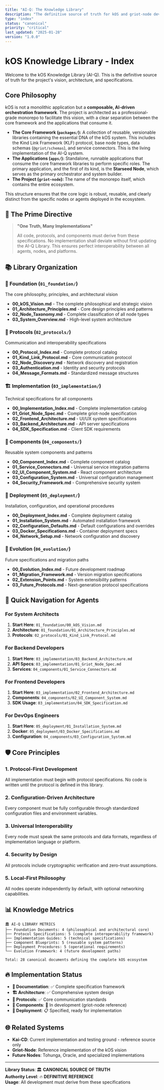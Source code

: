 ```yaml
---
title: "AI-Q: The Knowledge Library"
description: "The definitive source of truth for kOS and griot-node development"
type: "index"
status: "canonical"
priority: "critical"
last_updated: "2025-01-28"
version: "1.0.0"
---
```


# kOS Knowledge Library - Index

Welcome to the kOS Knowledge Library (AI-Q). This is the definitive source of truth for the project's vision, architecture, and specifications.

## Core Philosophy

kOS is not a monolithic application but a **composable, AI-driven orchestration framework**. The project is architected as a professional-grade monorepo to facilitate this vision, with a clear separation between the core framework and the applications that consume it.

- **The Core Framework (`packages/`):** A collection of reusable, versionable libraries containing the essential DNA of the kOS system. This includes the Kind Link Framework (KLF) protocol, base node types, data schemas (`@griot/schemas`), and service connectors. This is the living implementation of the AI-Q system.
- **The Applications (`apps/`):** Standalone, runnable applications that consume the core framework libraries to perform specific roles. The primary application, and the first of its kind, is the **Starseed Node**, which serves as the primary orchestrator and system builder.
- **The Project (`griot-node`):** The name of the monorepo itself, which contains the entire ecosystem.

This structure ensures that the core logic is robust, reusable, and clearly distinct from the specific nodes or agents deployed in the ecosystem.

## 🌟 **The Prime Directive**

> **"One Truth, Many Implementations"**
> 
> All code, protocols, and components must derive from these specifications. No implementation shall deviate without first updating the AI-Q Library. This ensures perfect interoperability between all agents, nodes, and platforms.

## 📚 **Library Organization**

### **🎯 Foundation** (`01_foundation/`)
The core philosophy, principles, and architectural vision
- **00_kOS_Vision.md** - The complete philosophical and strategic vision
- **01_Architecture_Principles.md** - Core design principles and patterns
- **02_Node_Taxonomy.md** - Complete classification of all node types
- **03_System_Overview.md** - High-level system architecture

### **📡 Protocols** (`02_protocols/`)
Communication and interoperability specifications
- **00_Protocol_Index.md** - Complete protocol catalog
- **01_Kind_Link_Protocol.md** - Core communication protocol
- **02_Node_Discovery.md** - Network discovery and registration
- **03_Authentication.md** - Identity and security protocols
- **04_Message_Formats.md** - Standardized message structures

### **🏗️ Implementation** (`03_implementation/`)
Technical specifications for all components
- **00_Implementation_Index.md** - Complete implementation catalog
- **01_Griot_Node_Spec.md** - Complete griot-node specification
- **02_Frontend_Architecture.md** - UI/UX system specifications
- **03_Backend_Architecture.md** - API server specifications
- **04_SDK_Specification.md** - Client SDK requirements

### **🔧 Components** (`04_components/`)
Reusable system components and patterns
- **00_Component_Index.md** - Complete component catalog
- **01_Service_Connectors.md** - Universal service integration patterns
- **02_UI_Component_System.md** - React component architecture
- **03_Configuration_System.md** - Universal configuration management
- **04_Security_Framework.md** - Comprehensive security system

### **🚀 Deployment** (`05_deployment/`)
Installation, configuration, and operational procedures
- **00_Deployment_Index.md** - Complete deployment catalog
- **01_Installation_System.md** - Automated installation framework
- **02_Configuration_Defaults.md** - Default configurations and overrides
- **03_Docker_Specifications.md** - Container deployment specs
- **04_Network_Setup.md** - Network configuration and discovery

### **🔮 Evolution** (`06_evolution/`)
Future specifications and migration paths
- **00_Evolution_Index.md** - Future development roadmap
- **01_Migration_Framework.md** - Version migration specifications
- **02_Extension_Points.md** - System extensibility patterns
- **03_Future_Protocols.md** - Next-generation protocol specifications

## 🎯 **Quick Navigation for Agents**

### **For System Architects**
1. **Start Here**: `01_foundation/00_kOS_Vision.md`
2. **Architecture**: `01_foundation/01_Architecture_Principles.md`
3. **Protocols**: `02_protocols/01_Kind_Link_Protocol.md`

### **For Backend Developers**
1. **Start Here**: `03_implementation/03_Backend_Architecture.md`
2. **API Specs**: `03_implementation/01_Griot_Node_Spec.md`
3. **Services**: `04_components/01_Service_Connectors.md`

### **For Frontend Developers**
1. **Start Here**: `03_implementation/02_Frontend_Architecture.md`
2. **Components**: `04_components/02_UI_Component_System.md`
3. **SDK Usage**: `03_implementation/04_SDK_Specification.md`

### **For DevOps Engineers**
1. **Start Here**: `05_deployment/01_Installation_System.md`
2. **Docker**: `05_deployment/03_Docker_Specifications.md`
3. **Configuration**: `04_components/03_Configuration_System.md`

## 🛡️ **Core Principles**

### **1. Protocol-First Development**
All implementation must begin with protocol specifications. No code is written until the protocol is defined in this library.

### **2. Configuration-Driven Architecture**
Every component must be fully configurable through standardized configuration files and environment variables.

### **3. Universal Interoperability**
Every node must speak the same protocols and data formats, regardless of implementation language or platform.

### **4. Security by Design**
All protocols include cryptographic verification and zero-trust assumptions.

### **5. Local-First Philosophy**
All nodes operate independently by default, with optional networking capabilities.

## 📊 **Knowledge Metrics**

```
🏛️ AI-Q LIBRARY METRICS
├── Foundation Documents: 4 (philosophical and architectural core)
├── Protocol Specifications: 5 (complete interoperability framework)
├── Implementation Guides: 5 (technical specifications)
├── Component Blueprints: 5 (reusable system patterns)
├── Deployment Procedures: 5 (operational requirements)
└── Evolution Framework: 4 (future development paths)

Total: 28 canonical documents defining the complete kOS ecosystem
```

## 🔥 **Implementation Status**

- **📖 Documentation**: ✅ Complete specification framework
- **🏗️ Architecture**: ✅ Comprehensive system design
- **📡 Protocols**: ✅ Core communication standards
- **🔧 Components**: 🔄 In development (griot-node reference)
- **🚀 Deployment**: 📋 Specified, ready for implementation

## 🌐 **Related Systems**

- **Kai-CD**: Current implementation and testing ground - reference source only
- **Griot-Node**: Reference implementation of the kOS vision
- **Future Nodes**: Tohunga, Oracle, and specialized implementations

---

**Library Status**: 🏛️ **CANONICAL SOURCE OF TRUTH**  
**Authority Level**: 🔥 **DEFINITIVE REFERENCE**  
**Usage**: All development must derive from these specifications 